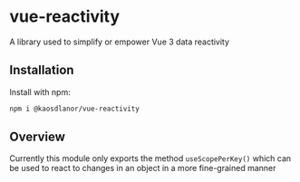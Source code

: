 # vue-reactivity

A library used to simplify or empower Vue 3 data reactivity

## Installation

Install with npm:

```bash
npm i @kaosdlanor/vue-reactivity
```

## Overview

Currently this module only exports the method `useScopePerKey()` which can be used to react to changes in an object in a more fine-grained manner
